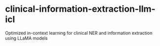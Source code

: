 # clinical-information-extraction-llm-icl
Optimized in-context learning for clinical NER and information extraction using LLaMA models

